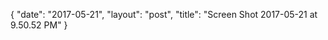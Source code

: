 {
   "date": "2017-05-21",
   "layout": "post",
   "title": "Screen Shot 2017-05-21 at 9.50.52 PM"
}

